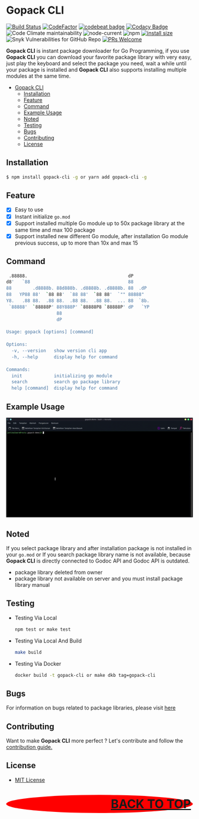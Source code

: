 # Gopack CLI

[![Build Status](https://travis-ci.com/restuwahyu13/gopack-cli.svg?branch=main)](https://travis-ci.com/restuwahyu13/gopack-cli) [![CodeFactor](https://www.codefactor.io/repository/github/restuwahyu13/gopack-cli/badge)](https://www.codefactor.io/repository/github/restuwahyu13/gopack-cli) [![codebeat badge](https://codebeat.co/badges/9eb004e2-7dc1-4ced-bfa3-4d5153851a25)](https://codebeat.co/projects/github-com-restuwahyu13-gopack-main) [![Codacy Badge](https://app.codacy.com/project/badge/Grade/5ceaa815dfcf4436a84490dfb7787c04)](https://www.codacy.com/gh/restuwahyu13/gopack-cli/dashboard?utm_source=github.com&amp;utm_medium=referral&amp;utm_content=restuwahyu13/gopack-cli&amp;utm_campaign=Badge_Grade) ![Code Climate maintainability](https://img.shields.io/codeclimate/maintainability/restuwahyu13/gopack-cli) ![node-current](https://img.shields.io/node/v/gopack-cli) ![npm](https://img.shields.io/npm/dm/gopack-cli) [![install size](https://packagephobia.com/badge?p=gopack-cli)](https://packagephobia.com/result?p=gopack-cli) ![Snyk Vulnerabilities for GitHub Repo](https://img.shields.io/snyk/vulnerabilities/github/restuwahyu13/gopack-cli) [![PRs Welcome](https://img.shields.io/badge/PRs-welcome-brightgreen.svg?style=flat-square)](https://github.com/restuwahyu13/gopack/blob/main/CONTRIBUTING.md)

**Gopack CLI** is instant package downloader for Go Programming, if you use **Gopack CLI** you can download your favorite package library with very easy, just play the keyboard and select the package you need, wait a while until your package is installed and **Gopack CLI** also supports installing multiple modules at the same time.

- [Gopack CLI](#gopack-cli)
  - [Installation](#installation)
  - [Feature](#feature)
  - [Command](#command)
  - [Example Usage](#example-usage)
  - [Noted](#noted)
  - [Testing](#testing)
  - [Bugs](#bugs)
  - [Contributing](#contributing)
  - [License](#license)

## Installation

```bash
$ npm install gopack-cli -g or yarn add gopack-cli -g
```

## Feature

- [x] Easy to use
- [x] Instant initialize `go.mod`
- [x] Support installed multiple Go module up to 50x package library at the same time and max 100 package
- [x] Support installed new different Go module, after installation Go module previous success, up to more than 10x and max 15

## Command
```sh
 .88888.                                      dP
d8'   `88                                     88
88        .d8888b. 88d888b. .d8888b. .d8888b. 88  .dP
88   YP88 88'  `88 88'  `88 88'  `88 88'  `"" 88888"
Y8.   .88 88.  .88 88.  .88 88.  .88 88.  ... 88  `8b.
 `88888'  `88888P' 88Y888P' `88888P8 `88888P' dP   `YP
                   88
                   dP

Usage: gopack [options] [command]

Options:
  -v, --version   show version cli app
  -h, --help      display help for command

Commands:
  init            initializing go module
  search          search go package library
  help [command]  display help for command
```

## Example Usage

<img src="images/example.gif" alt="example-giff"/>

## Noted

If you select package library and after installation package is not installed in your `go.mod` or If you search package library name is not available, because **Gopack CLI** is directly connected to Godoc API and Godoc API is outdated.

- package library deleted from owner
- package library not available on server and you must install package library manual

## Testing

- Testing Via Local

  ```sh
  npm test or make test
  ```

- Testing Via Local And Build

  ```sh
  make build
  ```

- Testing Via Docker

  ```sh
  docker build -t gopack-cli or make dkb tag=gopack-cli
  ```

## Bugs

For information on bugs related to package libraries, please visit [here](https://github.com/restuwahyu13/gopack-cli/issues)

## Contributing

Want to make **Gopack CLI** more perfect ? Let's contribute and follow the [contribution guide.](https://github.com/restuwahyu13/gopack-cli/blob/main/CONTRIBUTING.md)

## License

- [MIT License](https://github.com/restuwahyu13/gopack-cli/blob/main/LICENSE.md)

<p align="right" style="padding: 5px; border-radius: 100%; background-color: red; font-size: 2rem;">
  <b><a href="#gopack-cli">BACK TO TOP</a></b>
</p>

